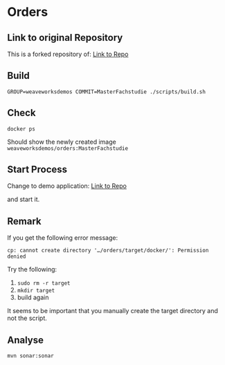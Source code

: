 # Orders 

## Link to original Repository
This is a forked repository of:
[Link to Repo](https://github.com/microservices-demo/orders)


## Build 

```
GROUP=weaveworksdemos COMMIT=MasterFachstudie ./scripts/build.sh
```


## Check

```
docker ps
```

Should show the newly created image `weaveworksdemos/orders:MasterFachstudie`


## Start Process
Change to demo application: 
[Link to Repo](hhttps://github.com/Kerberos3000/microservices-demo)

and start it.


## Remark

If you get the following error message:
```
cp: cannot create directory '…/orders/target/docker/': Permission denied
```
Try the following:

1. `sudo rm -r target`
2. `mkdir target`
3. build again 

It seems to be important that you manually create the target directory and not the script.



## Analyse
```
mvn sonar:sonar
```
